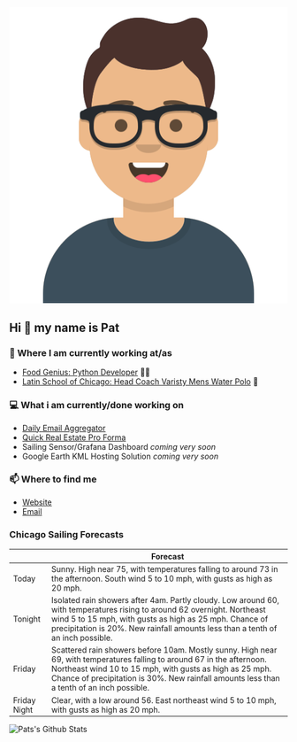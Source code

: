 [![Social banner for p-j-falconer](https://raw.githubusercontent.com/P-J-FALCONER/P-J-FALCONER/master/assets/avataaars.svg)](https://patfalconer.com/)
## Hi :wave: my name is Pat

### 💼 Where I am currently working at/as
- [Food Genius: Python Developer](https://getfoodgenius.com/) 🍔🐍
- [Latin School of Chicago: Head Coach Varisty Mens Water Polo](https://www.latinschool.org/) 🤽


### 💻 What i am currently/done working on
 - [Daily Email Aggregator](https://github.com/P-J-FALCONER/dott_daily_mail)
 - [Quick Real Estate Pro Forma](https://github.com/P-J-FALCONER/henry)
 - Sailing Sensor/Grafana Dashboard *coming very soon*
 - Google Earth KML Hosting Solution *coming very soon*

### 📫 Where to find me
 - [Website](https://patfalconer.com/)
 - [Email](mailto:patrick.j.falconer@gmail.com)


### Chicago Sailing Forecasts
|   | Forecast  |
|---|---|
| Today | Sunny. High near 75, with temperatures falling to around 73 in the afternoon. South wind 5 to 10 mph, with gusts as high as 20 mph. |
| Tonight | Isolated rain showers after 4am. Partly cloudy. Low around 60, with temperatures rising to around 62 overnight. Northeast wind 5 to 15 mph, with gusts as high as 25 mph. Chance of precipitation is 20%. New rainfall amounts less than a tenth of an inch possible. |
| Friday | Scattered rain showers before 10am. Mostly sunny. High near 69, with temperatures falling to around 67 in the afternoon. Northeast wind 10 to 15 mph, with gusts as high as 25 mph. Chance of precipitation is 30%. New rainfall amounts less than a tenth of an inch possible. |
| Friday Night | Clear, with a low around 56. East northeast wind 5 to 10 mph, with gusts as high as 20 mph. |

![Pats's Github Stats](https://github-readme-stats.vercel.app/api?username=p-j-falconer&show_icons=true&theme=radical)
